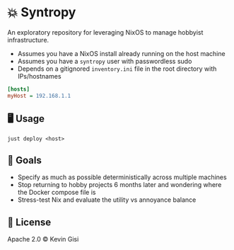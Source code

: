 # 💥 Syntropy

An exploratory repository for leveraging NixOS to manage hobbyist infrastructure.

* Assumes you have a NixOS install already running on the host machine
* Assumes you have a `syntropy` user with passwordless sudo
* Depends on a gitignored `inventory.ini` file in the root directory with IPs/hostnames

```ini
[hosts]
myHost = 192.168.1.1
```

## 🖥️ Usage

```
just deploy <host>
```

## 🎯 Goals

* Specify as much as possible deterministically across multiple machines
* Stop returning to hobby projects 6 months later and wondering where the Docker compose file is
* Stress-test Nix and evaluate the utility vs annoyance balance

## 📜 License

Apache 2.0 © Kevin Gisi
